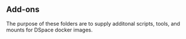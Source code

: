 ## Add-ons

The purpose of these folders are to supply additonal scripts, tools, and mounts for DSpace docker images.
